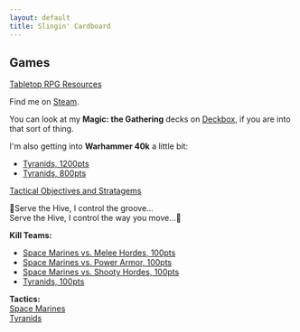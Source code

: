 ```yaml
---
layout: default
title: Slingin' Cardboard
---
```


## Games  

[Tabletop RPG Resources](/2020/02/19/gamemastering.html)  

Find me on [Steam](https://steamcommunity.com/id/timburr2/).  

You can look at my **Magic: the Gathering** decks on [Deckbox](https://deckbox.org/users/timburr), if you are into that sort of thing.  

I'm also getting into **Warhammer 40k** a little bit: 
* [Tyranids, 1200pts](/_ref/40kArmies/Tyranids_1200.html)  
* [Tyranids, 800pts](/_ref/40kArmies/Tyranids_800.html)  

[Tactical Objectives and Stratagems](/_ref/40kArmies/tyranids_ref.html)  

&#127925;Serve the Hive, I control the groove...  
Serve the Hive, I control the way you move...&#127925;  

**Kill Teams:**  
* [Space Marines vs. Melee Hordes, 100pts](/_ref/40kArmies/SpaceMarinesKT_MeleeHorde.html)  
* [Space Marines vs. Power Armor, 100pts](/_ref/40kArmies/SpaceMarinesKT_PowerArmor.html)  
* [Space Marines vs. Shooty Hordes, 100pts](/_ref/40kArmies/SpaceMarinesKT_ShootyHorde.html)  
* [Tyranids, 100pts](/_ref/40kArmies/TyranidsKT.html)   

**Tactics:**  
[Space Marines](/_ref/40kArmies/adeptus_tactics.html)  
[Tyranids](/_ref/40kArmies/tyranids_tactics.html)  
